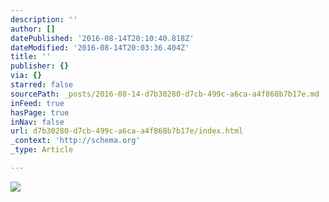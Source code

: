 ```yaml
---
description: ''
author: []
datePublished: '2016-08-14T20:10:40.818Z'
dateModified: '2016-08-14T20:03:36.404Z'
title: ''
publisher: {}
via: {}
starred: false
sourcePath: _posts/2016-08-14-d7b30280-d7cb-499c-a6ca-a4f868b7b17e.md
inFeed: true
hasPage: true
inNav: false
url: d7b30280-d7cb-499c-a6ca-a4f868b7b17e/index.html
_context: 'http://schema.org'
_type: Article

---
```

![](https://the-grid-user-content.s3-us-west-2.amazonaws.com/1349e212-9d0c-44a3-9743-1aa19b999e9b.jpg)